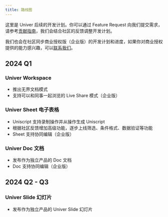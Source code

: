 ```yaml
---
title: 路线图
---
```


这里是 Univer 后续的开发计划。你可以通过 Feature Request 向我们提交需求，请参考[贡献指南](/guides/contributing)，我们会结合社区的反馈调整开发计划。

我们也会在社区同步商业授权版（企业版）的开发计划和进度，如果你对商业授权提供的能力感兴趣，可以[联系我们](/guides/intro#商业授权)。

## 2024 Q1

### Univer Workspace

* 推出无界文档模式
* 支持可以和同事一起浏览的 Live Share 模式（企业版）

### Univer Sheet 电子表格

* Uniscript 支持录制操作并从操作生成 Uniscript
* 根据社区反馈增加高级功能，逐步上线筛选、条件格式、数据验证等功能
* Sheet 支持协同编辑（企业版）

### Univer Doc 文档

* 发布作为独立产品的 Doc 文档
* Doc 支持协同编辑（企业版）

## 2024 Q2 - Q3

### Univer Slide 幻灯片

* 发布作为独立产品的 Univer Slide 幻灯片
